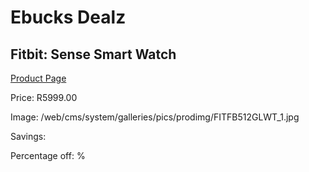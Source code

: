
# Ebucks Dealz
## Fitbit: Sense Smart Watch
[Product Page](https://www.ebucks.com/web/shop/productSelected.do?prodId=1047351943&catId=1233319732)

Price: R5999.00

Image: /web/cms/system/galleries/pics/prodimg/FITFB512GLWT_1.jpg

Savings: 

Percentage off: %
	